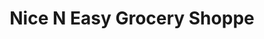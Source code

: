 ---
title: "Nice N Easy Grocery Shoppe"
url: /fayetteville/nice-n-easy-grocery-shoppe/
shop: convenience
---